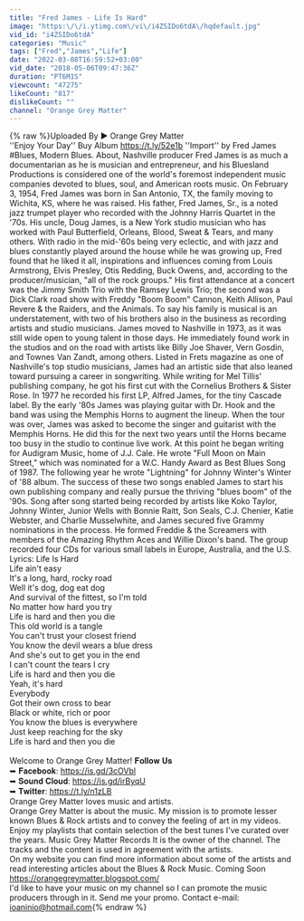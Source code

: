 ```yaml
---
title: "Fred James - Life Is Hard"
image: "https:\/\/i.ytimg.com\/vi\/i4ZSIDo6tdA\/hqdefault.jpg"
vid_id: "i4ZSIDo6tdA"
categories: "Music"
tags: ["Fred","James","Life"]
date: "2022-03-08T16:59:52+03:00"
vid_date: "2018-05-06T09:47:36Z"
duration: "PT6M1S"
viewcount: "47275"
likeCount: "817"
dislikeCount: ""
channel: "Orange Grey Matter"
---
```

{% raw %}Uploaded By ► Orange Grey Matter <br />''Enjoy Your Day'' Buy Album <a rel="nofollow" target="blank" href="https://t.ly/52e1b">https://t.ly/52e1b</a> ''Import'' by Fred James #Blues, Modern Blues. About, Nashville producer Fred James is as much a documentarian as he is musician and entrepreneur, and his Bluesland Productions is considered one of the world's foremost independent music companies devoted to blues, soul, and American roots music. On February 3, 1954, Fred James was born in San Antonio, TX, the family moving to Wichita, KS, where he was raised. His father, Fred James, Sr., is a noted jazz trumpet player who recorded with the Johnny Harris Quartet in the '70s. His uncle, Doug James, is a New York studio musician who has worked with Paul Butterfield, Orleans, Blood, Sweat &amp; Tears, and many others. With radio in the mid-'60s being very eclectic, and with jazz and blues constantly played around the house while he was growing up, Fred found that he liked it all, inspirations and influences coming from Louis Armstrong, Elvis Presley, Otis Redding, Buck Owens, and, according to the producer/musician, &quot;all of the rock groups.&quot; His first attendance at a concert was the Jimmy Smith Trio with the Ramsey Lewis Trio; the second was a Dick Clark road show with Freddy &quot;Boom Boom&quot; Cannon, Keith Allison, Paul Revere &amp; the Raiders, and the Animals. To say his family is musical is an understatement, with two of his brothers also in the business as recording artists and studio musicians. James moved to Nashville in 1973, as it was still wide open to young talent in those days. He immediately found work in the studios and on the road with artists like Billy Joe Shaver, Vern Gosdin, and Townes Van Zandt, among others. Listed in Frets magazine as one of Nashville's top studio musicians, James had an artistic side that also leaned toward pursuing a career in songwriting. While writing for Mel Tillis' publishing company, he got his first cut with the Cornelius Brothers &amp; Sister Rose. In 1977 he recorded his first LP, Alfred James, for the tiny Cascade label. By the early '80s James was playing guitar with Dr. Hook and the band was using the Memphis Horns to augment the lineup. When the tour was over, James was asked to become the singer and guitarist with the Memphis Horns. He did this for the next two years until the Horns became too busy in the studio to continue live work. At this point he began writing for Audigram Music, home of J.J. Cale. He wrote &quot;Full Moon on Main Street,&quot; which was nominated for a W.C. Handy Award as Best Blues Song of 1987. The following year he wrote &quot;Lightning&quot; for Johnny Winter's Winter of '88 album. The success of these two songs enabled James to start his own publishing company and really pursue the thriving &quot;blues boom&quot; of the '90s. Song after song started being recorded by artists like Koko Taylor, Johnny Winter, Junior Wells with Bonnie Raitt, Son Seals, C.J. Chenier, Katie Webster, and Charlie Musselwhite, and James secured five Grammy nominations in the process. He formed Freddie &amp; the Screamers with members of the Amazing Rhythm Aces and Willie Dixon's band. The group recorded four CDs for various small labels in Europe, Australia, and the U.S.<br />Lyrics: Life Is Hard<br />Life ain't easy<br />It's a long, hard, rocky road<br />Well it's dog, dog eat dog<br />And survival of the fittest, so I'm told<br />No matter how hard you try<br />Life is hard and then you die<br />This old world is a tangle<br />You can't trust your closest friend<br />You know the devil wears a blue dress<br />And she's out to get you in the end<br />I can't count the tears I cry<br />Life is hard and then you die<br />Yeah, it's hard<br />Everybody<br />Got their own cross to bear<br />Black or white, rich or poor<br />You know the blues is everywhere<br />Just keep reaching for the sky<br />Life is hard and then you die<br /><br />Welcome to Orange Grey Matter! 𝐅𝐨𝐥𝐥𝐨𝐰 𝐔𝐬<br />➥ 𝐅𝐚𝐜𝐞𝐛𝐨𝐨𝐤: <a rel="nofollow" target="blank" href="https://is.gd/3cOVbl">https://is.gd/3cOVbl</a><br />➥ 𝐒𝐨𝐮𝐧𝐝 𝐂𝐥𝐨𝐮𝐝: <a rel="nofollow" target="blank" href="https://is.gd/irByqU">https://is.gd/irByqU</a><br />➥ 𝐓𝐰𝐢𝐭𝐭𝐞𝐫: <a rel="nofollow" target="blank" href="https://t.ly/n1zLB">https://t.ly/n1zLB</a><br /> Orange Grey Matter loves music and artists.<br />Orange Grey Matter is about the music. My mission is to promote lesser known Blues &amp; Rock artists and to convey the feeling of art in my videos. Enjoy my playlists that contain selection of the best tunes I've curated over the years. Music Grey Matter Records It is the owner of the channel. The tracks and the content is used in agreement with the artists.<br />On my website you can find more information about some of the artists and read interesting articles about the Blues &amp; Rock Music. Coming Soon<br /><a rel="nofollow" target="blank" href="https://orangegreymatter.blogspot.com/">https://orangegreymatter.blogspot.com/</a><br />I'd like to have your music on my channel so I can promote the music producers through in it. Send me your promo. Contact e-mail: ioaninio@hοtmail.com{% endraw %}
